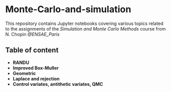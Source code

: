 # Monte-Carlo-and-simulation

This repository contains Jupyter notebooks covering various topics related to the assignments of the *Simulation and Monte Carlo Methods* course from N. Chopin *@ENSAE_Paris*

## Table of content

+ **RANDU**
+ **Improved Box-Muller**
+ **Geometric**
+ **Laplace and rejection**
+ **Control variates, antithetic variates, QMC**